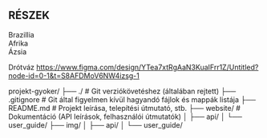 ## RÉSZEK
Brazillia <br>
Afrika <br>
Ázsia <br>

Drótváz https://www.figma.com/design/YTea7xtRgAaN3KuaIFrr1Z/Untitled?node-id=0-1&t=S8AFDMoV6NW4izsg-1

projekt-gyoker/
├── ./                  # Git verziókövetéshez (általában rejtett)
├── .gitignore             # Git által figyelmen kívül hagyandó fájlok és mappák listája
├── README.md              # Projekt leírása, telepítési útmutató, stb.
├── website/                  # Dokumentáció (API leírások, felhasználói útmutatók)
│   ├── api/
│   └── user_guide/
├── img/
│   ├── api/
│   └── user_guide/
